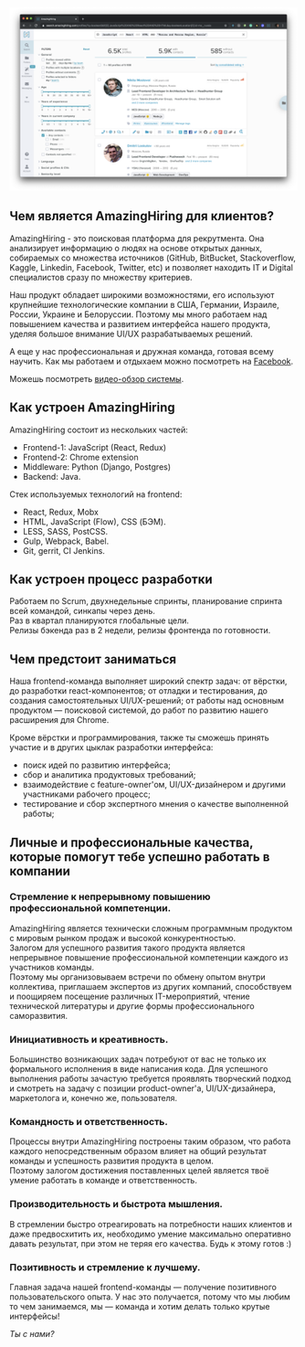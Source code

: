 ![](img02.png)

## Чем является AmazingHiring для клиентов?	
AmazingHiring - это поисковая платформа для рекрутмента. Она анализирует информацию о людях на основе открытых данных, собираемых со множества источников (GitHub, BitBucket, Stackoverflow, Kaggle, Linkedin, Facebook, Twitter, etc) и позволяет находить IT и Digital специалистов сразу по множеству критериев. 

Наш продукт обладает широкими возможностями, его используют крупнейшие технологические компании в США, Германии, Израиле, России, Украине и Белоруссии. Поэтому мы много работаем над повышением качества и развитием интерфейса нашего продукта, уделяя большое внимание UI/UX разрабатываемых решений.

А еще у нас профессиональная и дружная команда, готовая всему научить. Как мы работаем и отдыхаем можно посмотреть на [Facebook](https://www.facebook.com/amazinghiring/).	

Можешь посмотреть [видео-обзор системы](https://youtu.be/ORZG7Rha_Sk).

## Как устроен AmazingHiring	
AmazingHiring состоит из нескольких частей:	

- Frontend-1: JavaScript (React, Redux)	
- Frontend-2: Chrome extension	
- Middleware: Python (Django, Postgres)	
- Backend: Java.	


Стек используемых технологий на frontend:	
- React, Redux, Mobx	
- HTML, JavaScript (Flow), CSS (БЭМ).	
- LESS, SASS, PostCSS.	
- Gulp, Webpack, Babel.	
- Git, gerrit, CI Jenkins.	

## Как устроен процесс разработки	
Работаем по Scrum, двухнедельные спринты, планирование спринта всей командой, синкапы через день.	
Раз в квартал планируются глобальные цели.	
Релизы бэкенда раз в 2 недели, релизы фронтенда по готовности.	


## Чем предстоит заниматься	
Наша frontend-команда выполняет широкий спектр задач: от вёрстки, до разработки react-компонентов; от отладки и тестирования, до создания самостоятельных UI/UX-решений; от работы над основным продуктом — поисковой системой, до работ по развитию нашего расширения для Chrome.	

Кроме вёрстки и программирования, также ты сможешь принять участие и в других цыклак разработки интерфейса:	
- поиск идей по развитию интерфейса;	
- сбор и аналитика продуктовых требований;	
- взаимодействие с feature-owner'ом, UI/UX-дизайнером и другими участниками рабочего процесс;	
- тестирование и сбор экспертного мнения о качестве выполненной работы;	

## Личные и профессиональные качества, которые помогут тебе успешно работать в компании	

### Стремление к непрерывному повышению профессиональной компетенции.	
AmazingHiring является технически сложным программным продуктом с мировым рынком продаж и высокой конкурентностью. 	
Залогом для успешного развития такого продукта является непрерывное повышение профессиональной компетенции каждого из участников команды.	
Поэтому мы организовываем встречи по обмену опытом внутри коллектива, приглашаем экспертов из других компаний, способствуем и поощиряем посещение различных IT-мероприятий, чтение технической литературы и другие формы профессионального саморазвития.	

### Инициативность и креативность.	
Большинство возникающих задач потребуют от вас не только их формального исполнения в виде написания кода. Для успешного выполнения работы зачастую требуется проявлять творческий подход и смотреть на задачу с позиции product-owner'а, UI/UX-дизайнера, маркетолога и, конечно же, пользователя. 	

### Командность и ответственность.	
Процессы внутри AmazingHiring построены таким образом, что работа каждого непосредственным образом влияет на общий результат команды и успешность развития продукта в целом.	
Поэтому залогом достижения поставленных целей является твоё умение работать в команде и ответственность.	

### Производительность и быстрота мышления.	
В стремлении быстро отреагировать на потребности наших клиентов и даже предвосхитить их, необходимо умение максимально оперативно давать результат, при этом не теряя его качества. Будь к этому готов :)	

### Позитивность и стремление к лучшему.	
Главная задача нашей frontend-команды — получение позитивного пользовательского опыта. У нас это получается, потому что мы любим то чем занимаемся, мы — команда и хотим делать только крутые интерфейсы!	

*Ты с нами?*
